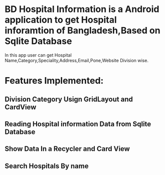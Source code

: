 # BD Hospital Information is a Android application to get Hospital inforamtion of Bangladesh,Based on Sqlite Database </h5>
In this app user can get Hospital Name,Category,Speciality,Address,Email,Pone,Website Division wise.


#  Features Implemented: </h5>

## Division Category Usign GridLayout and CardView
## Reading Hospital information Data from Sqlite Database
## Show Data In a Recycler and Card View
## Search Hospitals By name

